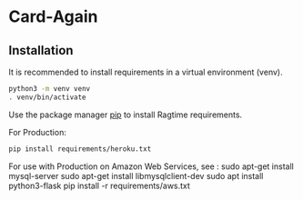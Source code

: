 # Card-Again

## Installation

It is  recommended to install requirements in a virtual environment (venv).
```bash
python3 -m venv venv
. venv/bin/activate
```
Use the package manager [pip](https://pip.pypa.io/en/stable/) to install Ragtime requirements.

For Production:
```bash
pip install requirements/heroku.txt
```

For use with Production on Amazon Web Services, see :
sudo apt-get install mysql-server
sudo apt-get install libmysqlclient-dev
sudo apt install python3-flask
pip install -r requirements/aws.txt

